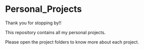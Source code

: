 # Personal_Projects

Thank you for stopping by!!

This repository contains all my personal projects.

Please open the project folders to know more about each project.
